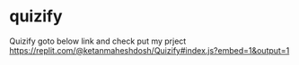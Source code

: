 # quizify
Quizify
goto below link and check put my prject
https://replit.com/@ketanmaheshdosh/Quizify#index.js?embed=1&output=1
